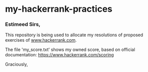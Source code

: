 # my-hackerrank-practices

### Estimeed Sirs,

This repository is being used to allocate my resolutions of proposed exercises of www.hackerrank.com.

The file 'my_score.txt' shows my owned score, based on official documentation:
https://www.hackerrank.com/scoring

Graciously,
